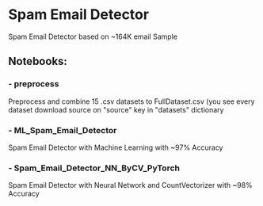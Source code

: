# Spam Email Detector
 Spam Email Detector based on ~164K email Sample

## Notebooks:

### - preprocess
   Preprocess and combine 15 .csv datasets to FullDataset.csv (you see every dataset download source on "source" key in "datasets" dictionary
  
### - ML_Spam_Email_Detector
   Spam Email Detector with Machine Learning with ~97% Accuracy

### - Spam_Email_Detector_NN_ByCV_PyTorch
   Spam Email Detector with Neural Network and CountVectorizer with ~98% Accuracy
